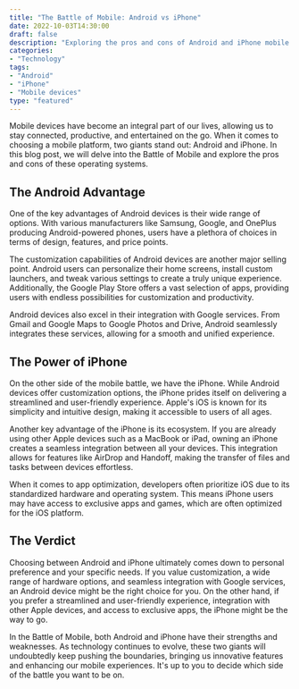 ```yaml
--- 
title: "The Battle of Mobile: Android vs iPhone" 
date: 2022-10-03T14:30:00 
draft: false 
description: "Exploring the pros and cons of Android and iPhone mobile devices" 
categories: 
- "Technology" 
tags: 
- "Android" 
- "iPhone" 
- "Mobile devices" 
type: "featured" 
--- 
```


Mobile devices have become an integral part of our lives, allowing us to stay connected, productive, and entertained on the go. When it comes to choosing a mobile platform, two giants stand out: Android and iPhone. In this blog post, we will delve into the Battle of Mobile and explore the pros and cons of these operating systems.

## The Android Advantage

One of the key advantages of Android devices is their wide range of options. With various manufacturers like Samsung, Google, and OnePlus producing Android-powered phones, users have a plethora of choices in terms of design, features, and price points.

The customization capabilities of Android devices are another major selling point. Android users can personalize their home screens, install custom launchers, and tweak various settings to create a truly unique experience. Additionally, the Google Play Store offers a vast selection of apps, providing users with endless possibilities for customization and productivity.

Android devices also excel in their integration with Google services. From Gmail and Google Maps to Google Photos and Drive, Android seamlessly integrates these services, allowing for a smooth and unified experience.

## The Power of iPhone

On the other side of the mobile battle, we have the iPhone. While Android devices offer customization options, the iPhone prides itself on delivering a streamlined and user-friendly experience. Apple's iOS is known for its simplicity and intuitive design, making it accessible to users of all ages.

Another key advantage of the iPhone is its ecosystem. If you are already using other Apple devices such as a MacBook or iPad, owning an iPhone creates a seamless integration between all your devices. This integration allows for features like AirDrop and Handoff, making the transfer of files and tasks between devices effortless.

When it comes to app optimization, developers often prioritize iOS due to its standardized hardware and operating system. This means iPhone users may have access to exclusive apps and games, which are often optimized for the iOS platform.

## The Verdict

Choosing between Android and iPhone ultimately comes down to personal preference and your specific needs. If you value customization, a wide range of hardware options, and seamless integration with Google services, an Android device might be the right choice for you. On the other hand, if you prefer a streamlined and user-friendly experience, integration with other Apple devices, and access to exclusive apps, the iPhone might be the way to go.

In the Battle of Mobile, both Android and iPhone have their strengths and weaknesses. As technology continues to evolve, these two giants will undoubtedly keep pushing the boundaries, bringing us innovative features and enhancing our mobile experiences. It's up to you to decide which side of the battle you want to be on.
